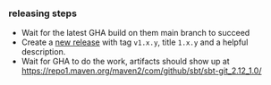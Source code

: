 ### releasing steps

* Wait for the latest GHA build on them main branch to succeed
* Create a [new release](https://github.com/sbt/sbt-git/releases) with tag `v1.x.y`, title `1.x.y` and a helpful description.
* Wait for GHA to do the work, artifacts should show up at https://repo1.maven.org/maven2/com/github/sbt/sbt-git_2.12_1.0/
